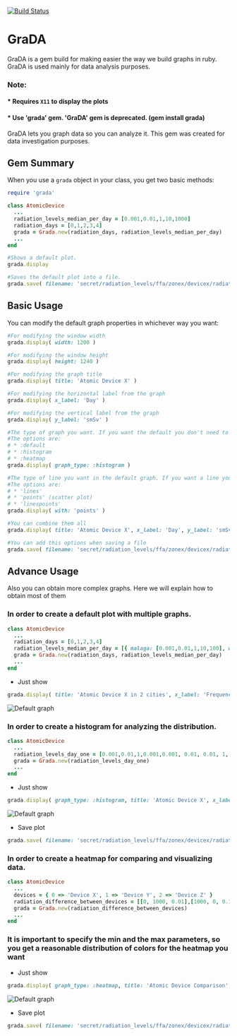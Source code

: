 [![Build Status](https://api.travis-ci.org/emfigo/grada.png)](https://api.travis-ci.org/emfigo/grada)

GraDA
=====
GraDA is a gem build for making easier the way we build graphs in ruby. GraDA is used mainly for data analysis purposes.

### Note:
#### * Requires `X11` to display the plots
#### * Use 'grada' gem. 'GraDA' gem is deprecated. (gem install grada)

GraDA lets you graph data so you can analyze it. This gem was created for data investigation purposes.

## Gem Summary

When you use a `grada` object in your class, you get two basic methods:

```ruby
require 'grada'

class AtomicDevice
  ...
  radiation_levels_median_per_day = [0.001,0.01,1,10,1000]
  radiation_days = [0,1,2,3,4]
  grada = Grada.new(radiation_days, radiation_levels_median_per_day)
  ...
end

#Shows a default plot.
grada.display

#Saves the default plot into a file.
grada.save( filename: 'secret/radiation_levels/ffa/zonex/devicex/radiation_level_malaga.png' )
```

## Basic Usage

You can modify the default graph properties in whichever way you want:

```ruby
#For modifying the window width
grada.display( width: 1200 )

#For modifying the window height
grada.display( height: 1240 )

#For modifying the graph title
grada.display( title: 'Atomic Device X' )

#For modifying the horizontal label from the graph
grada.display( x_label: 'Day' )

#For modifying the vertical label from the graph
grada.display( y_label: 'smSv' )

#The type of graph you want. If you want the default you don't need to specify this parameter
#The options are:
# * :default
# * :histogram
# * :heatmap
grada.display( graph_type: :histogram )

#The type of line you want in the default graph. If you want a line you don't need to specify this parameter
#The options are:
# * 'lines'
# * 'points' (scatter plot)
# * 'linespoints'
grada.display( with: 'points' )

#You can combine them all
grada.display( title: 'Atomic Device X', x_label: 'Day', y_label: 'smSv', with: 'points' )

#You can add this options when saving a file
grada.save( filename: 'secret/radiation_levels/ffa/zonex/devicex/radiation_level_malaga', ext: 'png' ,title: 'Atomic Device X', x_label: 'Day', y_label: 'smSv', with: 'points' )
```

## Advance Usage

Also you can obtain more complex graphs. Here we will explain how to obtain most of them 

### In order to create a default plot with multiple graphs. 

```ruby
class AtomicDevice
  ...
  radiation_days = [0,1,2,3,4]
  radiation_levels_median_per_day = [{ malaga: [0.001,0.01,1,10,100], with: 'points', linewidth: '3' }, { granada: [1,10,100,100,1000] } ]
  grada = Grada.new(radiation_days, radiation_levels_median_per_day)
  ...
end
```

* Just show

```ruby
grada.display( title: 'Atomic Device X in 2 cities', x_label: 'Frequency', y_label: 'smSv/day_one' )
```

![Default graph](https://raw.github.com/emfigo/grada/master/assets/default_plot.png)

### In order to create a histogram for analyzing the distribution. 

```ruby
class AtomicDevice
  ...
  radiation_levels_day_one = [0.001,0.01,1,0.001,0.001, 0.01, 0.01, 1, 0.01, 1, 0.01, 0.001, 0.001, 0.001, 0.001]
  grada = Grada.new(radiation_levels_day_one)
  ...
end
```

* Just show

```ruby
grada.display( graph_type: :histogram, title: 'Atomic Device X', x_label: 'Frequency', y_label: 'smSv/day_one' )
```

![Default graph](https://raw.github.com/emfigo/grada/master/assets/histogram.png)

* Save plot

```ruby
grada.save( filename: 'secret/radiation_levels/ffa/zonex/devicex/radiation_level_malaga.png' ,graph_type: :histogram, title: 'Atomic Device X', x_label: 'Frequency', y_label: 'smSv/day_one' )
```
### In order to create a heatmap for comparing and visualizing data.

```ruby
class AtomicDevice
  ...
  devices = { 0 => 'Device X', 1 => 'Device Y', 2 => 'Device Z' }
  radiation_difference_between_devices = [[0, 1000, 0.01],[1000, 0, 0.1],[0.01, 0.1, 0]]
  grada = Grada.new(radiation_difference_between_devices)
  ...
end
```

### It is important to specify the min and the max parameters, so you get a reasonable distribution of colors for the heatmap you want

* Just show

```ruby
grada.display( graph_type: :heatmap, title: 'Atomic Device Comparison', x_label: 'Difference', min: 0, max: 1)
```

![Default graph](https://raw.github.com/emfigo/grada/master/assets/heatmap.png)

* Save plot

```ruby
grada.save( filename: 'secret/radiation_levels/ffa/zonex/devicex/radiation_level_malaga', ext: 'svg' ,graph_type: :heatmap, title: 'Atomic Device Comparison', x_label: 'Difference', min: 0, max: 1)
```

